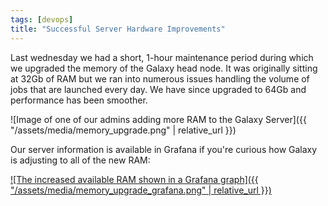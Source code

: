 ```yaml
---
tags: [devops]
title: "Successful Server Hardware Improvements"
---
```


Last wednesday we had a short, 1-hour maintenance period during which we
upgraded the memory of the Galaxy head node. It was originally sitting at 32Gb
of RAM but we ran into numerous issues handling the volume of jobs that are
launched every day. We have since upgraded to 64Gb and performance has been
smoother.

![Image of one of our admins adding more RAM to the Galaxy Server]({{ "/assets/media/memory_upgrade.png" | relative_url  }})

Our server information is available in Grafana if you're curious how Galaxy is adjusting to all of the new RAM:

[![The increased available RAM shown in a Grafana graph]({{ "/assets/media/memory_upgrade_grafana.png" | relative_url  }})](https://grafana.denbi.uni-freiburg.de/dashboard/db/galaxy-node-detail?orgId=1&from=now-3h&to=now)
